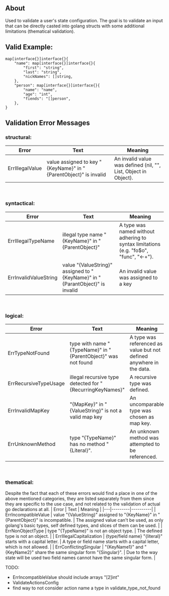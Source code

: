 
## About
Used to validate a user's state configuration. The goal is to validate an input that can be directly casted into golang structs with some additional limitations (thematical validation).
## Valid Example:
```
map[interface{}]interface{}{
	"name": map[interface{}]interface{}{
		"first": "string",
		"last": "string",
		"nickNames": []string,
	},
	"person": map[interface{}]interface{}{
		"name": "name",
		"age": "int",
		"fiends": "[]person",
	},
}
```
## Validation Error Messages
### structural:
| Error | Text | Meaning |
|---|---------|----------|
| ErrIllegalValue | value assigned to key "{KeyName}" in "{ParentObject}" is invalid | An invalid value was defined (nil, "", List, Object in Object). |
<br/> 

### syntactical:
| Error | Text | Meaning |
|---|---------|----------|
| ErrIllegalTypeName | illegal type name "{KeyName}" in "{ParentObject}" | A type was named without adhering to syntax limitations (e.g. "fo$o", "func", "<-+"). |
| ErrInvalidValueString | value "{ValueString}" assigned to "{KeyName}" in "{ParantObject}" is invalid | An invalid value was assigned to a key |
<br/> 

### logical:
| Error | Text | Meaning |
|---|---------|----------|
| ErrTypeNotFound | type with name "{TypeName}" in "{ParentObject}" was not found | A type was referenced as value but not defined anywhere in the data. |
| ErrRecursiveTypeUsage | illegal recursive type detected for "{RecurringKeyNames}" | A recursive type was defined. |
| ErrInvalidMapKey | "{MapKey}" in "{ValueString}" is not a valid map key | An uncomparable type was chosen as map key. |
| ErrUnknownMethod | type "{TypeName}" has no method "{Literal}". | An unknown method was attempted to be referenced. |
<br/> 

### thematical:
Despite the fact that each of these errors would find a place in one of the above mentioned categories, they are listed separately from them since they are specific to the use case, and not related to the validation of actual go declarations at all.
| Error | Text | Meaning |
|---|---------|----------|
| ErrIncompatibleValue | value "{ValueString}" assigned to "{KeyName}" in "{ParentObject}" is incompatible. | The assigned value can't be used, as only golang's basic types, self defined types, and slices of them can be used. |
| ErrNonObjectType | type "{TypeName}" is not an object type. | The defined type is not an object. |
| ErrIllegalCapitalization | {type/field name} "{literal}" starts with a capital letter. | A type or field name starts with a capital letter, which is not allowed. |
| ErrConflictingSingular | "{KeyName1}" and "{KeyName2}" share the same singular form "{Singular}". | Due to the way state will be used two field names cannot have the same singular form. |
<br/>

TODO:
- ErrIncompatibleValue should include arrays "[2]int"
- ValidateActionsConfig
- find way to not consider action name a type in validate_type_not_found


